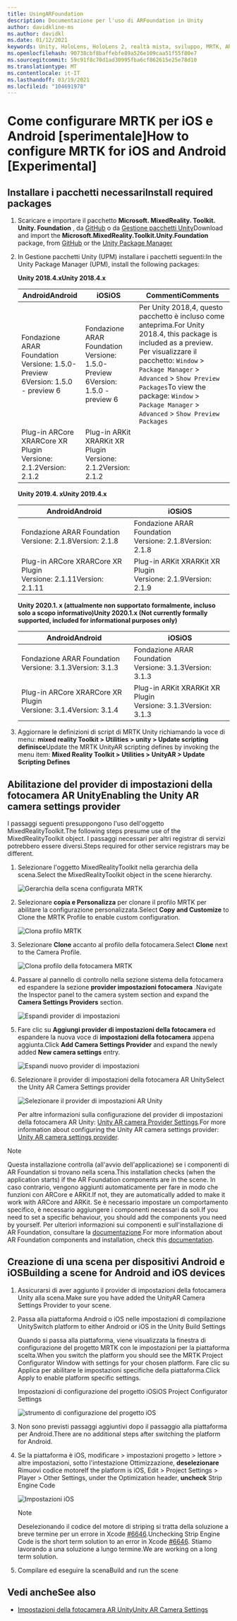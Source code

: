 ```yaml
---
title: UsingARFoundation
description: Documentazione per l'uso di ARFoundation in Unity
author: davidkline-ms
ms.author: davidkl
ms.date: 01/12/2021
keywords: Unity, HoloLens, HoloLens 2, realtà mista, sviluppo, MRTK, AR core, AR Kit
ms.openlocfilehash: 90738cbf8baffebfe89a526e109caa51f55f80e7
ms.sourcegitcommit: 59c91f8c70d1ad30995fba6cf862615e25e78d10
ms.translationtype: MT
ms.contentlocale: it-IT
ms.lasthandoff: 03/19/2021
ms.locfileid: "104691978"
---
```

# <a name="how-to-configure-mrtk-for-ios-and-android-experimental"></a><span data-ttu-id="adf13-104">Come configurare MRTK per iOS e Android [sperimentale]</span><span class="sxs-lookup"><span data-stu-id="adf13-104">How to configure MRTK for iOS and Android [Experimental]</span></span>

## <a name="install-required-packages"></a><span data-ttu-id="adf13-105">Installare i pacchetti necessari</span><span class="sxs-lookup"><span data-stu-id="adf13-105">Install required packages</span></span>

1. <span data-ttu-id="adf13-106">Scaricare e importare il pacchetto **Microsoft. MixedReality. Toolkit. Unity. Foundation** , da [GitHub](https://github.com/microsoft/MixedRealityToolkit-Unity/releases/tag/v2.3.0) o da [Gestione pacchetti Unity](../../configuration/usingupm.md)</span><span class="sxs-lookup"><span data-stu-id="adf13-106">Download and import the **Microsoft.MixedReality.Toolkit.Unity.Foundation** package, from [GitHub](https://github.com/microsoft/MixedRealityToolkit-Unity/releases/tag/v2.3.0) or the [Unity Package Manager](../../configuration/usingupm.md)</span></span>

1. <span data-ttu-id="adf13-107">In Gestione pacchetti Unity (UPM) installare i pacchetti seguenti:</span><span class="sxs-lookup"><span data-stu-id="adf13-107">In the Unity Package Manager (UPM), install the following packages:</span></span>

    <span data-ttu-id="adf13-108">**Unity 2018.4.x**</span><span class="sxs-lookup"><span data-stu-id="adf13-108">**Unity 2018.4.x**</span></span>

    | <span data-ttu-id="adf13-109">**Android**</span><span class="sxs-lookup"><span data-stu-id="adf13-109">**Android**</span></span> | <span data-ttu-id="adf13-110">**iOS**</span><span class="sxs-lookup"><span data-stu-id="adf13-110">**iOS**</span></span> | <span data-ttu-id="adf13-111">Commenti</span><span class="sxs-lookup"><span data-stu-id="adf13-111">Comments</span></span> |
    | --- | --- | --- |
    | <span data-ttu-id="adf13-112">Fondazione AR</span><span class="sxs-lookup"><span data-stu-id="adf13-112">AR Foundation</span></span>  <br/> <span data-ttu-id="adf13-113">Versione: 1.5.0-Preview 6</span><span class="sxs-lookup"><span data-stu-id="adf13-113">Version: 1.5.0 - preview 6</span></span> | <span data-ttu-id="adf13-114">Fondazione AR</span><span class="sxs-lookup"><span data-stu-id="adf13-114">AR Foundation</span></span>  <br/> <span data-ttu-id="adf13-115">Versione: 1.5.0-Preview 6</span><span class="sxs-lookup"><span data-stu-id="adf13-115">Version: 1.5.0 - preview 6</span></span> | <span data-ttu-id="adf13-116">Per Unity 2018,4, questo pacchetto è incluso come anteprima.</span><span class="sxs-lookup"><span data-stu-id="adf13-116">For Unity 2018.4, this package is included as a preview.</span></span> <span data-ttu-id="adf13-117">Per visualizzare il pacchetto: `Window` > `Package Manager` > `Advanced` > `Show Preview Packages`</span><span class="sxs-lookup"><span data-stu-id="adf13-117">To view the package: `Window` > `Package Manager` > `Advanced` > `Show Preview Packages`</span></span> |
    | <span data-ttu-id="adf13-118">Plug-in ARCore XR</span><span class="sxs-lookup"><span data-stu-id="adf13-118">ARCore XR Plugin</span></span> <br/> <span data-ttu-id="adf13-119">Versione: 2.1.2</span><span class="sxs-lookup"><span data-stu-id="adf13-119">Version: 2.1.2</span></span> | <span data-ttu-id="adf13-120">Plug-in ARKit XR</span><span class="sxs-lookup"><span data-stu-id="adf13-120">ARKit XR Plugin</span></span> <br/> <span data-ttu-id="adf13-121">Versione: 2.1.2</span><span class="sxs-lookup"><span data-stu-id="adf13-121">Version: 2.1.2</span></span> | |

    <span data-ttu-id="adf13-122">**Unity 2019.4. x**</span><span class="sxs-lookup"><span data-stu-id="adf13-122">**Unity 2019.4.x**</span></span>

    | <span data-ttu-id="adf13-123">**Android**</span><span class="sxs-lookup"><span data-stu-id="adf13-123">**Android**</span></span> | <span data-ttu-id="adf13-124">**iOS**</span><span class="sxs-lookup"><span data-stu-id="adf13-124">**iOS**</span></span> |
    | --- | --- |
    | <span data-ttu-id="adf13-125">Fondazione AR</span><span class="sxs-lookup"><span data-stu-id="adf13-125">AR Foundation</span></span>  <br/> <span data-ttu-id="adf13-126">Versione: 2.1.8</span><span class="sxs-lookup"><span data-stu-id="adf13-126">Version: 2.1.8</span></span> |  <span data-ttu-id="adf13-127">Fondazione AR</span><span class="sxs-lookup"><span data-stu-id="adf13-127">AR Foundation</span></span>  <br/> <span data-ttu-id="adf13-128">Versione: 2.1.8</span><span class="sxs-lookup"><span data-stu-id="adf13-128">Version: 2.1.8</span></span> |
    | <span data-ttu-id="adf13-129">Plug-in ARCore XR</span><span class="sxs-lookup"><span data-stu-id="adf13-129">ARCore XR Plugin</span></span> <br/> <span data-ttu-id="adf13-130">Versione: 2.1.11</span><span class="sxs-lookup"><span data-stu-id="adf13-130">Version: 2.1.11</span></span> | <span data-ttu-id="adf13-131">Plug-in ARKit XR</span><span class="sxs-lookup"><span data-stu-id="adf13-131">ARKit XR Plugin</span></span> <br/> <span data-ttu-id="adf13-132">Versione: 2.1.9</span><span class="sxs-lookup"><span data-stu-id="adf13-132">Version: 2.1.9</span></span> |

    <span data-ttu-id="adf13-133">**Unity 2020.1. x (attualmente non supportato formalmente, incluso solo a scopo informativo)**</span><span class="sxs-lookup"><span data-stu-id="adf13-133">**Unity 2020.1.x (Not currently formally supported, included for informational purposes only)**</span></span>

    | <span data-ttu-id="adf13-134">**Android**</span><span class="sxs-lookup"><span data-stu-id="adf13-134">**Android**</span></span> | <span data-ttu-id="adf13-135">**iOS**</span><span class="sxs-lookup"><span data-stu-id="adf13-135">**iOS**</span></span> |
    | --- | --- |
    | <span data-ttu-id="adf13-136">Fondazione AR</span><span class="sxs-lookup"><span data-stu-id="adf13-136">AR Foundation</span></span>  <br/> <span data-ttu-id="adf13-137">Versione: 3.1.3</span><span class="sxs-lookup"><span data-stu-id="adf13-137">Version: 3.1.3</span></span> |  <span data-ttu-id="adf13-138">Fondazione AR</span><span class="sxs-lookup"><span data-stu-id="adf13-138">AR Foundation</span></span>  <br/> <span data-ttu-id="adf13-139">Versione: 3.1.3</span><span class="sxs-lookup"><span data-stu-id="adf13-139">Version: 3.1.3</span></span> |
    | <span data-ttu-id="adf13-140">Plug-in ARCore XR</span><span class="sxs-lookup"><span data-stu-id="adf13-140">ARCore XR Plugin</span></span> <br/> <span data-ttu-id="adf13-141">Versione: 3.1.4</span><span class="sxs-lookup"><span data-stu-id="adf13-141">Version: 3.1.4</span></span> | <span data-ttu-id="adf13-142">Plug-in ARKit XR</span><span class="sxs-lookup"><span data-stu-id="adf13-142">ARKit XR Plugin</span></span> <br/> <span data-ttu-id="adf13-143">Versione: 3.1.3</span><span class="sxs-lookup"><span data-stu-id="adf13-143">Version: 3.1.3</span></span> |

1. <span data-ttu-id="adf13-144">Aggiornare le definizioni di script di MRTK Unity richiamando la voce di menu: **mixed reality Toolkit > Utilities > unity > Update scripting definisce**</span><span class="sxs-lookup"><span data-stu-id="adf13-144">Update the MRTK UnityAR scripting defines by invoking the menu item: **Mixed Reality Toolkit > Utilities > UnityAR > Update Scripting Defines**</span></span>

## <a name="enabling-the-unity-ar-camera-settings-provider"></a><span data-ttu-id="adf13-145">Abilitazione del provider di impostazioni della fotocamera AR Unity</span><span class="sxs-lookup"><span data-stu-id="adf13-145">Enabling the Unity AR camera settings provider</span></span>

<span data-ttu-id="adf13-146">I passaggi seguenti presuppongono l'uso dell'oggetto MixedRealityToolkit.</span><span class="sxs-lookup"><span data-stu-id="adf13-146">The following steps presume use of the MixedRealityToolkit object.</span></span> <span data-ttu-id="adf13-147">I passaggi necessari per altri registrar di servizi potrebbero essere diversi.</span><span class="sxs-lookup"><span data-stu-id="adf13-147">Steps required for other service registrars may be different.</span></span>

1. <span data-ttu-id="adf13-148">Selezionare l'oggetto MixedRealityToolkit nella gerarchia della scena.</span><span class="sxs-lookup"><span data-stu-id="adf13-148">Select the MixedRealityToolkit object in the scene hierarchy.</span></span>

    ![Gerarchia della scena configurata MRTK](../Images/MRTK_ConfiguredHierarchy.png)

1. <span data-ttu-id="adf13-150">Selezionare **copia e Personalizza** per clonare il profilo MRTK per abilitare la configurazione personalizzata.</span><span class="sxs-lookup"><span data-stu-id="adf13-150">Select **Copy and Customize** to Clone the MRTK Profile to enable custom configuration.</span></span>

    ![Clona profilo MRTK](../Images/CameraSystem/CloneProfileARFoundation.png)

1. <span data-ttu-id="adf13-152">Selezionare **Clone** accanto al profilo della fotocamera.</span><span class="sxs-lookup"><span data-stu-id="adf13-152">Select **Clone** next to the Camera Profile.</span></span>

    ![Clona profilo della fotocamera MRTK](../Images/CameraSystem/CloneCameraProfileARFoundation.png)

1. <span data-ttu-id="adf13-154">Passare al pannello di controllo nella sezione sistema della fotocamera ed espandere la sezione **provider impostazioni fotocamera** .</span><span class="sxs-lookup"><span data-stu-id="adf13-154">Navigate the Inspector panel to the camera system section and expand the **Camera Settings Providers** section.</span></span>

    ![Espandi provider di impostazioni](../Images/CameraSystem/ExpandProviders.png)

1. <span data-ttu-id="adf13-156">Fare clic su **Aggiungi provider di impostazioni della fotocamera** ed espandere la nuova voce di **impostazioni della fotocamera** appena aggiunta.</span><span class="sxs-lookup"><span data-stu-id="adf13-156">Click **Add Camera Settings Provider** and expand the newly added **New camera settings** entry.</span></span>

    ![Espandi nuovo provider di impostazioni](../Images/CameraSystem/ExpandNewProvider.png)

1. <span data-ttu-id="adf13-158">Selezionare il provider di impostazioni della fotocamera AR Unity</span><span class="sxs-lookup"><span data-stu-id="adf13-158">Select the Unity AR Camera Settings provider</span></span>

    ![Selezionare il provider di impostazioni AR Unity](../Images/CameraSystem/SelectUnityArSettings.png)

    <span data-ttu-id="adf13-160">Per altre informazioni sulla configurazione del provider di impostazioni della fotocamera AR Unity: [Unity AR camera Provider Settings](../CameraSystem/UnityArCameraSettings.md).</span><span class="sxs-lookup"><span data-stu-id="adf13-160">For more information about configuring the Unity AR camera settings provider: [Unity AR camera settings provider](../CameraSystem/UnityArCameraSettings.md).</span></span>

> [!NOTE]
> <span data-ttu-id="adf13-161">Questa installazione controlla (all'avvio dell'applicazione) se i componenti di AR Foundation si trovano nella scena.</span><span class="sxs-lookup"><span data-stu-id="adf13-161">This installation checks (when the application starts) if the AR Foundation components are in the scene.</span></span> <span data-ttu-id="adf13-162">In caso contrario, vengono aggiunti automaticamente per fare in modo che funzioni con ARCore e ARKit.</span><span class="sxs-lookup"><span data-stu-id="adf13-162">If not, they are automatically added to make it work with ARCore and ARKit.</span></span>
> <span data-ttu-id="adf13-163">Se è necessario impostare un comportamento specifico, è necessario aggiungere i componenti necessari da soli.</span><span class="sxs-lookup"><span data-stu-id="adf13-163">If you need to set a specific behaviour, you should add the components you need by yourself.</span></span>
> <span data-ttu-id="adf13-164">Per ulteriori informazioni sui componenti e sull'installazione di AR Foundation, consultare la [documentazione](https://docs.unity3d.com/Packages/com.unity.xr.arfoundation@2.2/manual/index.html#samples).</span><span class="sxs-lookup"><span data-stu-id="adf13-164">For more information about AR Foundation components and installation, check this [documentation](https://docs.unity3d.com/Packages/com.unity.xr.arfoundation@2.2/manual/index.html#samples).</span></span>

## <a name="building-a-scene-for-android-and-ios-devices"></a><span data-ttu-id="adf13-165">Creazione di una scena per dispositivi Android e iOS</span><span class="sxs-lookup"><span data-stu-id="adf13-165">Building a scene for Android and iOS devices</span></span>

1. <span data-ttu-id="adf13-166">Assicurarsi di aver aggiunto il provider di impostazioni della fotocamera Unity alla scena.</span><span class="sxs-lookup"><span data-stu-id="adf13-166">Make sure you have added the UnityAR Camera Settings Provider to your scene.</span></span>

1. <span data-ttu-id="adf13-167">Passa alla piattaforma Android o iOS nelle impostazioni di compilazione Unity</span><span class="sxs-lookup"><span data-stu-id="adf13-167">Switch platform to either Android or iOS in the Unity Build Settings</span></span>

    <span data-ttu-id="adf13-168">Quando si passa alla piattaforma, viene visualizzata la finestra di configurazione del progetto MRTK con le impostazioni per la piattaforma scelta.</span><span class="sxs-lookup"><span data-stu-id="adf13-168">When you switch the platform you should see the MRTK Project Configurator Window with settings for your chosen platform.</span></span>  <span data-ttu-id="adf13-169">Fare clic su Applica per abilitare le impostazioni specifiche della piattaforma.</span><span class="sxs-lookup"><span data-stu-id="adf13-169">Click Apply to enable platform specific settings.</span></span>

    <span data-ttu-id="adf13-170">Impostazioni di configurazione del progetto iOS</span><span class="sxs-lookup"><span data-stu-id="adf13-170">iOS Project Configurator Settings</span></span>

    ![strumento di configurazione del progetto iOS](../Images/CameraSystem/MRTKProjectConfigurator.png)

1. <span data-ttu-id="adf13-172">Non sono previsti passaggi aggiuntivi dopo il passaggio alla piattaforma per Android.</span><span class="sxs-lookup"><span data-stu-id="adf13-172">There are no additional steps after switching the platform for Android.</span></span>

1. <span data-ttu-id="adf13-173">Se la piattaforma è iOS, modificare > impostazioni progetto > lettore > altre impostazioni, sotto l'intestazione Ottimizzazione, **deselezionare** Rimuovi codice motore</span><span class="sxs-lookup"><span data-stu-id="adf13-173">If the platform is iOS, Edit > Project Settings > Player > Other Settings, under the Optimization header, **uncheck** Strip Engine Code</span></span>

    ![Impostazioni iOS](../Images/CameraSystem/UncheckStripEngineCodeiOS.png)

    > [!NOTE]
    > <span data-ttu-id="adf13-175">Deselezionando il codice del motore di striping si tratta della soluzione a breve termine per un errore in Xcode [#6646](https://github.com/microsoft/MixedRealityToolkit-Unity/issues/6646).</span><span class="sxs-lookup"><span data-stu-id="adf13-175">Unchecking Strip Engine Code is the short term solution to an error in Xcode [#6646](https://github.com/microsoft/MixedRealityToolkit-Unity/issues/6646).</span></span>  <span data-ttu-id="adf13-176">Stiamo lavorando a una soluzione a lungo termine.</span><span class="sxs-lookup"><span data-stu-id="adf13-176">We are working on a long term solution.</span></span>

1. <span data-ttu-id="adf13-177">Compilare ed eseguire la scena</span><span class="sxs-lookup"><span data-stu-id="adf13-177">Build and run the scene</span></span>

## <a name="see-also"></a><span data-ttu-id="adf13-178">Vedi anche</span><span class="sxs-lookup"><span data-stu-id="adf13-178">See also</span></span>

- [<span data-ttu-id="adf13-179">Impostazioni della fotocamera AR Unity</span><span class="sxs-lookup"><span data-stu-id="adf13-179">Unity AR Camera Settings</span></span>](../CameraSystem/UnityArCameraSettings.md)
